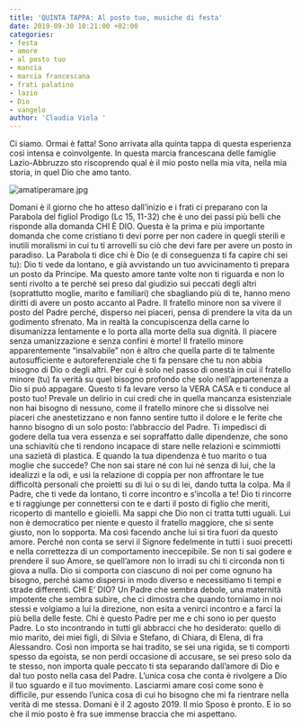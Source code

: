 ```yaml
---
title: 'QUINTA TAPPA: Al posto tuo, musiche di festa'
date: 2019-09-30 10:21:00 +02:00
categories:
- festa
- amore
- al posto tuo
- mancia
- marcia francescana
- frati palatino
- lazio
- Dio
- vangelo
author: 'Claudia Viola '
---
```


Ci siamo. Ormai è fatta! Sono arrivata alla quinta tappa di questa esperienza così intensa e coinvolgente. In questa marcia francescana delle famiglie Lazio-Abbruzzo sto riscoprendo qual è il mio posto nella mia vita, nella mia storia, in quel Dio che amo tanto.

![amatiperamare.jpg](/uploads/amatiperamare.jpg)

Domani è il giorno che ho atteso dall’inizio e i frati ci preparano con la Parabola del figliol Prodigo (Lc 15, 11-32) che è uno dei passi più belli che risponde alla domanda CHI È DIO. Questa è la prima e più importante domanda che come cristiano ti devi porre per non cadere in quegli sterili e inutili moralismi in cui tu ti arrovelli su ciò che devi fare per avere un posto in paradiso. La Parabola ti dice chi è Dio (e di conseguenza ti fa capire chi sei tu): Dio ti vede da lontano, e già avvistando un tuo avvicinamento ti prepara un posto da Principe. Ma questo amore tante volte non ti riguarda e non lo senti rivolto a te perché sei preso dal giudizio sui peccati degli altri (soprattutto moglie, marito e familiari) che sbagliando più di te, hanno meno diritti di avere un posto accanto al Padre. Il fratello minore non sa vivere il posto del Padre perché, disperso nei piaceri, pensa di prendere la vita da un godimento sfrenato. Ma in realtà la concupiscenza della carne lo disumanizza lentamente e lo porta alla morte della sua dignità. Il piacere senza umanizzazione e senza confini è morte! Il fratello minore apparentemente “insalvabile” non è altro che quella parte di te talmente autosufficiente e autoreferenziale che ti fa pensare che tu non abbia bisogno di Dio o degli altri. Per cui è solo nel passo di onestà in cui il fratello minore (tu) fa verità su quel bisogno profondo che solo nell’appartenenza a Dio si può appagare. Questo ti fa levare verso la VERA CASA e ti conduce al posto tuo! Prevale un delirio in cui credi che in quella mancanza esistenziale non hai bisogno di nessuno, come il fratello minore che si dissolve nei piaceri che anestetizzano e non fanno sentire tutto il dolore e le ferite che hanno bisogno di un solo posto: l’abbraccio del Padre. Ti impedisci di godere della tua vera essenza e sei sopraffatto dalle dipendenze, che sono una schiavitù che ti rendono incapace di stare nelle relazioni e scimmiotti una sazietà di plastica. E quando la tua dipendenza è tuo marito o tua moglie che succede? Che non sai stare né con lui né senza di lui, che la idealizzi e la odi, e usi la relazione di coppia per non affrontare le tue difficoltà personali che proietti su di lui o su di lei, dando tutta la colpa.
Ma il Padre, che ti vede da lontano, ti corre incontro e s’incolla a te! Dio ti rincorre e ti raggiunge per connettersi con te e darti il posto di figlio che meriti, ricoperto di mantello e gioielli.
Ma sappi che Dio non ci tratta tutti uguali. Lui non è democratico per niente e questo il fratello maggiore, che si sente giusto, non lo sopporta. Ma così facendo anche lui si tira fuori da questo amore. Perché non conta se servi il Signore fedelmente in tutti i suoi precetti e nella correttezza di un comportamento ineccepibile. Se non ti sai godere e prendere il suo Amore, se quell’amore non lo irradi su chi ti circonda non ti giova a nulla. Dio si comporta con ciascuno di noi per come ognuno ha bisogno, perché siamo dispersi in modo diverso e necessitiamo ti tempi e strade differenti.
CHI E’ DIO?
Un Padre che sembra debole, una maternità impotente che sembra subire, che ci dimostra che quando torniamo in noi stessi e volgiamo a lui la direzione, non esita a venirci incontro e a farci la più bella delle feste. Chi è questo Padre per me e chi sono io per questo Padre. Lo sto incontrando in tutti gli abbracci che ho desiderato: quello di mio marito, dei miei figli, di Silvia e Stefano, di Chiara, di Elena, di fra Alessandro.
Così non importa se hai tradito, se sei una rigida, se ti comporti spesso da egoista, se non perdi occasione di accusare, se sei preso solo da te stesso, non importa quale peccato ti sta separando dall’amore di Dio e dal tuo posto nella casa del Padre. L’unica cosa che conta è rivolgere a Dio il tuo sguardo e il tuo movimento. Lasciarmi amare così come sono è difficile, pur essendo l’unica cosa di cui ho bisogno che mi fa rientrare nella verità di me stessa.
Domani è il 2 agosto 2019.
Il mio Sposo è pronto.
E io so che il mio posto è fra sue immense braccia che mi aspettano.